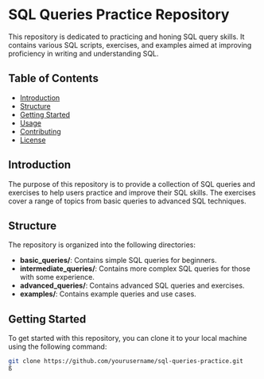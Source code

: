 # SQL Queries Practice Repository

This repository is dedicated to practicing and honing SQL query skills. It contains various SQL scripts, exercises, and examples aimed at improving proficiency in writing and understanding SQL.

## Table of Contents

- [Introduction](#introduction)
- [Structure](#structure)
- [Getting Started](#getting-started)
- [Usage](#usage)
- [Contributing](#contributing)
- [License](#license)

## Introduction

The purpose of this repository is to provide a collection of SQL queries and exercises to help users practice and improve their SQL skills. The exercises cover a range of topics from basic queries to advanced SQL techniques.

## Structure

The repository is organized into the following directories:

- **basic_queries/**: Contains simple SQL queries for beginners.
- **intermediate_queries/**: Contains more complex SQL queries for those with some experience.
- **advanced_queries/**: Contains advanced SQL queries and exercises.
- **examples/**: Contains example queries and use cases.

## Getting Started

To get started with this repository, you can clone it to your local machine using the following command:

```bash
git clone https://github.com/yourusername/sql-queries-practice.git
ß